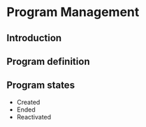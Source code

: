# Program Management

## Introduction

## Program definition

## Program states

* Created
* Ended
* Reactivated

